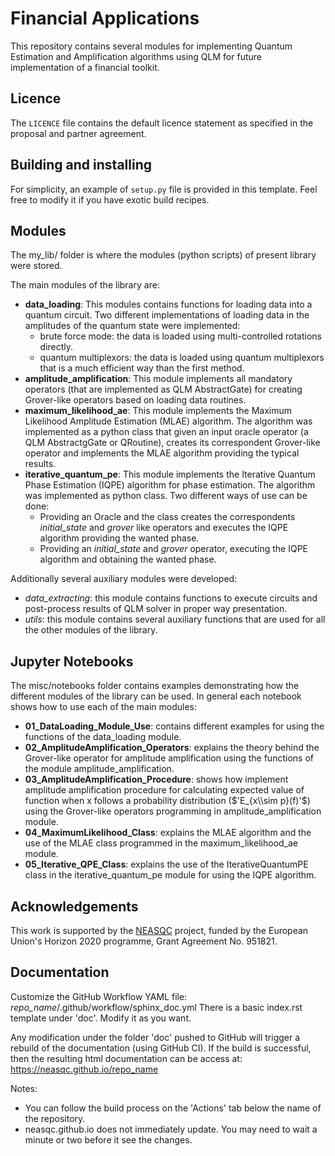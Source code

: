 # Financial Applications

This repository contains several modules for implementing Quantum  Estimation and Amplification algorithms using QLM for future implementation of a financial toolkit. 

## Licence

The `LICENCE` file contains the default licence statement as specified in the proposal and partner agreement.

## Building and installing

For simplicity, an example of `setup.py` file is provided in this template.
Feel free to modify it if you have exotic build recipes.


## Modules 

The my\_lib/ folder is where the modules (python scripts) of present library were stored. 

The main modules of the library are: 
* **data\_loading**: This modules contains functions for loading data into a quantum circuit. Two different implementations of loading data in the amplitudes of the quantum state were implemented:
    * brute force mode: the data is loaded using multi-controlled rotations directly.
    * quantum multiplexors: the data is loaded using quantum multiplexors that is a much efficient way than the first method.
* **amplitude\_amplification**: This module implements all mandatory operators (that are implemented as QLM AbstractGate) for creating Grover-like operators based on loading data routines. 
* **maximum\_likelihood\_ae**: This module implements the Maximum Likelihood Amplitude Estimation (MLAE) algorithm. The algorithm was implemented as a python class that given an input oracle operator (a QLM AbstractgGate or QRoutine), creates its correspondent Grover-like operator and implements the MLAE algorithm providing the typical results.
* **iterative\_quantum\_pe**: This module implements the Iterative Quantum Phase Estimation (IQPE) algorithm for phase estimation. The algorithm was implemented as python class. Two different ways of use can be done:
    * Providing an Oracle and the class creates the correspondents *initial_state* and *grover* like operators and executes the IQPE algorithm providing the wanted phase.
    * Providing an *initial\_state* and *grover* operator, executing the IQPE algorithm and obtaining the wanted phase.

Additionally several auxiliary modules were developed:
* *data\_extracting*: this module contains functions to execute circuits and post-process results of QLM solver in proper way presentation.
* *utils*: this module contains several auxiliary functions that are used for all the other modules of the library.

## Jupyter Notebooks

The misc/notebooks folder contains examples demonstrating how the different modules of the library can be used. In general each notebook shows how to use each of the main modules:

* **01\_DataLoading\_Module\_Use**: contains different examples for using the functions of the data\_loading module. 
* **02\_AmplitudeAmplification\_Operators**: explains the theory behind the Grover-like operator for amplitude amplification using the functions of the module amplitude\_amplification. 
* **03\_AmplitudeAmplification\_Procedure**: shows how implement amplitude amplification procedure for calculating expected value of function when x follows a probability distribution ($'E_{x\\sim p}(f)'$) using the Grover-like operators programming in amplitude\_amplification module.
* **04\_MaximumLikelihood\_Class**: explains the MLAE algorithm and the use of the MLAE class programmed in the maximum\_likelihood\_ae module. 
* **05\_Iterative\_QPE\_Class**: explains the use of the IterativeQuantumPE class in the iterative\_quantum\_pe module for using the IQPE algorithm. 
## Acknowledgements

This work is supported by the [NEASQC](https://cordis.europa.eu/project/id/951821) project, funded by the European Union's Horizon 2020 programme, Grant Agreement No. 951821.

## Documentation
Customize the GitHub Workflow YAML file: *repo_name*/.github/workflow/sphinx\_doc.yml
There is a basic index.rst template under 'doc'. Modify it as you want.

Any modification under the folder 'doc' pushed to GitHub will trigger a rebuild of the documentation (using GitHub CI).
If the build is successful, then the resulting html documentation can be access at: https://neasqc.github.io/repo_name

Notes: 
  - You can follow the build process on the 'Actions' tab below the name of the repository.
  - neasqc.github.io does not immediately update. You may need to wait a minute or two before it see the changes.

